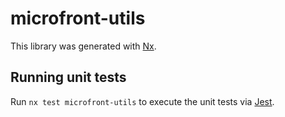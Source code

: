 # microfront-utils

This library was generated with [Nx](https://nx.dev).

## Running unit tests

Run `nx test microfront-utils` to execute the unit tests via [Jest](https://jestjs.io).
